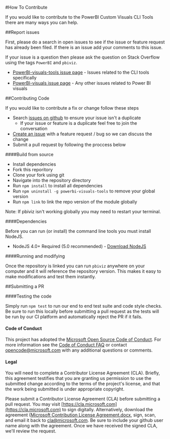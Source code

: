 #How To Contribute

If you would like to contribute to the PowerBI Custom Visuals CLI Tools there are many ways you can help.

##Report issues

First, please do a search in open issues to see if the issue or feature request has already been filed. If there is an issue add your comments to this issue.

If your issue is a question then please ask the question on Stack Overflow using the tags `PowerBI` and `pbiviz`.

* [PowerBI-visuals-tools issue page](https://github.com/Microsoft/PowerBI-visuals-tools/issues) - Issues related to the CLI tools specifically
* [PowerBI-visuals issue page](https://github.com/Microsoft/PowerBI-visuals/issues) - Any other issues related to Power BI visuals

##Contributing Code

If you would like to contribute a fix or change follow these steps

* Search [issues on github](https://github.com/microsoft/powerbi-visuals-tools/issues) to ensure your issue isn't a duplicate
    * If your issue or feature is a duplicate feel free to join the conversation
* [Create an issue](https://github.com/Microsoft/PowerBI-visuals-tools/issues/new) with a feature request / bug so we can discuss the change
* Submit a pull request by following the proccess below

####Build from source

* Install dependencies
* Fork this reporitory
* Clone your fork using git
* Navigate into the repository directory
* Run `npm install` to install all dependencies
* Run `npm uninstall -g powerbi-visuals-tools` to remove your global version
* Run `npm link` to link the repo version of the module globally

Note: If pbiviz isn't working globally you may need to restart your terminal.

####Dependencies

Before you can run (or install) the command line tools you must install NodeJS.

* NodeJS 4.0+ Required (5.0 recommended) - [Download NodeJS](https://nodejs.org)

####Running and modifying

Once the repository is linked you can run `pbiviz` anywhere on your computer and it will reference the repository version. This makes it easy to make modifications and test them instantly.

##Submitting a PR

####Testing the code

Simply run `npm test` to run our end to end test suite and code style checks. Be sure to run this locally before submitting a pull request as the tests will be run by our CI platform and automatically reject the PR if it fails.

#### Code of Conduct

This project has adopted the [Microsoft Open Source Code of Conduct](https://opensource.microsoft.com/codeofconduct/). For more information see the [Code of Conduct FAQ](https://opensource.microsoft.com/codeofconduct/faq/) or contact [opencode@microsoft.com](mailto:opencode@microsoft.com) with any additional questions or comments.

#### Legal

You will need to complete a Contributor License Agreement (CLA). Briefly, this agreement testifies that you are granting us permission to use the submitted change according to the terms of the project's license, and that the work being submitted is under appropriate copyright.

Please submit a Contributor License Agreement (CLA) before submitting a pull request. You may visit [https://cla.microsoft.com](https://cla.microsoft.com) to sign digitally. Alternatively, download the agreement ([Microsoft Contribution License Agreement.docx](https://www.codeplex.com/Download?ProjectName=typescript&DownloadId=822190), sign, scan, and email it back to <cla@microsoft.com>. Be sure to include your github user name along with the agreement. Once we have received the signed CLA, we'll review the request. 
